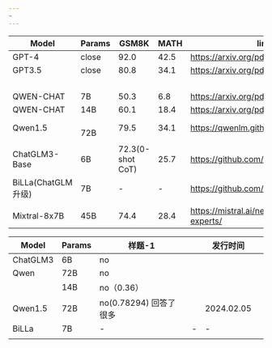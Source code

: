 ```yaml
---
~
---
```


| Model | Params | GSM8K | MATH | links |
| ---- | ---- | ---- | ---- | ---- |
| GPT-4 | close | 92.0 | 42.5 | https://arxiv.org/pdf/2309.16609.pdf<br> |
| GPT3.5 | close | 80.8 | 34.1 | https://arxiv.org/pdf/2309.16609.pdf<br> |
| <br> |  |  |  |  |
| QWEN-CHAT | 7B | 50.3 | 6.8 | https://arxiv.org/pdf/2309.16609.pdf |
| QWEN-CHAT | 14B | 60.1 | 18.4 | https://arxiv.org/pdf/2309.16609.pdf |
| Qwen1.5 | <br>72B | 79.5 | 34.1 | https://qwenlm.github.io/blog/qwen1.5/ |
|  |  |  |  |  |
| ChatGLM3-Base<br> | 6B | 72.3(0-shot CoT) | 25.7 | https://github.com/THUDM/ChatGLM3 |
| BiLLa(ChatGLM升级) | 7B | - | - | https://github.com/Neutralzz/BiLLa |
|  |  |  |  |  |
| Mixtral-8x7B | 45B | 74.4 | 28.4 | https://mistral.ai/news/mixtral-of-experts/ |



| Model | Params | 样题-1 |  | 发行时间 |  |
| ---- | ---- | ---- | ---- | ---- | ---- |
| ChatGLM3 <br> | 6B | no |  |  |  |
| Qwen | 72B | no |  |  |  |
|  | 14B | no（0.36） |  |  |  |
| Qwen1.5 | 72B | no(0.78294) 回答了很多 |  | 2024.02.05 |  |
| BiLLa | 7B | - | - | - |  |
|  |  |  |  |  |  |

